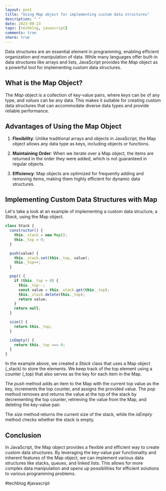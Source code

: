 ```yaml
---
layout: post
title: "Using Map object for implementing custom data structures"
description: " "
date: 2023-09-23
tags: [techblog, javascript]
comments: true
share: true
---
```


Data structures are an essential element in programming, enabling efficient organization and manipulation of data. While many languages offer built-in data structures like arrays and lists, JavaScript provides the *Map* object as a powerful tool for implementing custom data structures.

## What is the Map Object?

The *Map* object is a collection of key-value pairs, where *keys* can be of any type, and *values* can be any data. This makes it suitable for creating custom data structures that can accommodate diverse data types and provide reliable performance.

## Advantages of Using the Map Object

1. **Flexibility**: Unlike traditional arrays and objects in JavaScript, the Map object allows any data type as keys, including objects or functions.

2. **Maintaining Order**: When we iterate over a Map object, the items are returned in the order they were added, which is not guaranteed in regular objects.

3. **Efficiency**: Map objects are optimized for frequently adding and removing items, making them highly efficient for dynamic data structures.

## Implementing Custom Data Structures with Map

Let's take a look at an example of implementing a custom data structure, a *Stack*, using the Map object.

```javascript
class Stack {
  constructor() {
    this._stack = new Map();
    this._top = 0;
  }

  push(value) {
    this._stack.set(this._top, value);
    this._top++;
  }

  pop() {
    if (this._top > 0) {
      this._top--;
      const value = this._stack.get(this._top);
      this._stack.delete(this._top);
      return value;
    }
    return null;
  }

  size() {
    return this._top;
  }

  isEmpty() {
    return this._top === 0;
  }
}
```

In the example above, we created a *Stack* class that uses a Map object (_stack) to store the elements. We keep track of the top element using a counter (_top) that also serves as the key for each item in the Map.

The *push* method adds an item to the Map with the current top value as the key, increments the top counter, and assigns the provided value. The *pop* method removes and returns the value at the top of the stack by decrementing the top counter, retrieving the value from the Map, and deleting the key-value pair.

The *size* method returns the current size of the stack, while the *isEmpty* method checks whether the stack is empty.

## Conclusion

In JavaScript, the Map object provides a flexible and efficient way to create custom data structures. By leveraging the key-value pair functionality and inherent features of the Map object, we can implement various data structures like stacks, queues, and linked lists. This allows for more complex data manipulation and opens up possibilities for efficient solutions to various programming problems.

#techblog #javascript